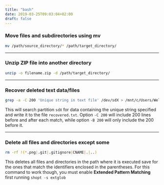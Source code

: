 ```yaml
---
title: "bash"
date: 2019-03-25T09:03:04+02:00
draft: false
---
```


### Move files and subdirectories using mv

```bash
mv /path/source_directory/* /path/target_directory/
```

---

### Unzip ZIP file into another directory

```bash
unzip -o filename.zip -d /path/target_directory/
```

---

### Recover deleted text data/files

```bash
grep -a -C 200 'Unique string in text file' /dev/sdX > /mnt/c/Users/Welington/Downloads/recovered.txt
```

This will search partition `sdX` for data containing the unique string specified and write it to the file `recovered.txt`. Option `-C 200` will include 200 lines before and after each match, while option `-B 200` will only include the 200 before it.

---

### Delete all files and directories except some

```bash
rm -rf !(*.png|.git|.gitignore|CNAME|.|..)
```

This deletes all files and directories in the path where it is executed save for the ones that match the identifiers enclosed in the parentheses. For this command to work though, you must enable **Extended Pattern Matching** first running `shopt -s extglob`
